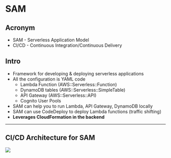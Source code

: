 # SAM

## Acronym
* SAM - Serverless Application Model
* CI/CD - Continuous Integration/Continuous Delivery

## Intro
* Framework for developing & deploying serverless applications
* All the configuration is YAML code
  * Lambda Function (AWS::Serverless::Function)
  * DynamoDB tables (AWS::Serverless::SimpleTable)
  * API Gateway (AWS::Serverless::API)
  * Cognito User Pools
* SAM can help you to run Lambda, API Gateway, DynamoDB locally
* SAM can use CodeDeploy to deploy Lambda functions (traffic shifting)
* **Leverages CloudFormation in the backend**

---

## CI/CD Architecture for SAM
[<img src="https://i.imgur.com/HStfOcf.png">](https://i.imgur.com/HStfOcf.png)
